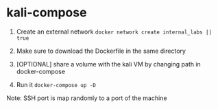 # kali-compose

1) Create an external network
```docker network create internal_labs || true```

2) Make sure to download the Dockerfile in the same directory

3) [OPTIONAL] share a volume with the kali VM by changing path in docker-compose

4) Run it
```docker-compose up -D```

Note: SSH port is map randomly to a port of the machine
